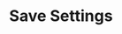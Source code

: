 ---
tag: m0500
codes:
- M500
title: Save Settings
long: Save all configurable settings to EEPROM.
notes:
- Requires `EEPROM_SETTINGS`.
- Since Marlin 1.1.0 only changed bytes are written to prolong EEPROM life.
parameters: 
example: 
examples:
- pre: Save settings
  code: M500
---